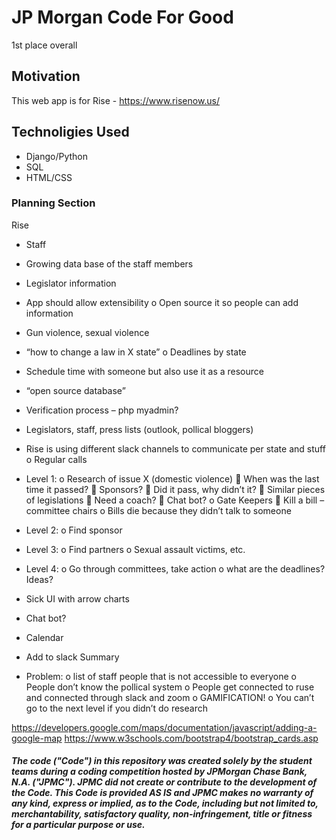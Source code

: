 # JP Morgan Code For Good
1st place overall
## Motivation
This web app is for Rise - https://www.risenow.us/ 
## Technoligies Used
* Django/Python
* SQL
* HTML/CSS
### Planning Section
Rise
-	Staff
-	Growing data base of the staff members
-	Legislator information
-	App should allow extensibility
o	Open source it so people can add information
-	Gun violence, sexual violence
-	“how to change a law in X state”
o	Deadlines by state
-	Schedule time with someone but also use it as a resource 
-	“open source database”
-	Verification process – php myadmin?
-	Legislators, staff, press lists (outlook, pollical bloggers)
-	Rise is using different slack channels to communicate per state and stuff
o	Regular calls

-	Level 1:
o	Research of issue X (domestic violence)
	When was the last time it passed?
	Sponsors?
	Did it pass, why didn’t it?
	Similar pieces of legislations
	Need a coach?
	Chat bot?
o	Gate Keepers
	Kill a bill – committee chairs
o	Bills die because they didn’t talk to someone
-	Level 2:
o	Find sponsor
-	Level 3:
o	Find partners
o	Sexual assault victims, etc.
-	Level 4:
o	Go through committees, take action
o	what are the deadlines? 
Ideas?
-	Sick UI with arrow charts
-	Chat bot?
-	Calendar 
-	Add to slack
Summary
-	Problem: 
o	list of staff people that is not accessible to everyone 
o	People don’t know the pollical system 
o	People get connected to ruse and connected through slack and zoom
o	GAMIFICATION!
o	You can’t go to the next level if you didn’t do research


https://developers.google.com/maps/documentation/javascript/adding-a-google-map
https://www.w3schools.com/bootstrap4/bootstrap_cards.asp

##### The code ("Code") in this repository was created solely by the student teams during a coding competition hosted by JPMorgan Chase Bank, N.A. ("JPMC").						JPMC did not create or contribute to the development of the Code.  This Code is provided AS IS and JPMC makes no warranty of any kind, express or implied, as to the Code,						including but not limited to, merchantability, satisfactory quality, non-infringement, title or fitness for a particular purpose or use.
